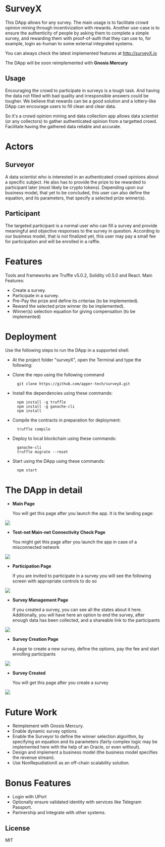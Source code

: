 # SurveyX

This DApp allows for any survey. The main usage is to facilitate crowd opinion mining through incentivization with rewards. Another use-case is to ensure the authenticity of people by asking them to complete a simple survey, and rewarding them with proof-of-auth that they can use to, for example, login as-human to some external integrated systems.

You can always check the latest implemented features at http://surveyX.io 

The DApp will be soon reimplemented with **Gnosis Mercury**

## Usage
Encouraging the crowd to participate in surveys is a tough task. And having the data not filled with bad quality and irresponsible answers could be tougher. We believe that rewards can be a good solution and a lottery-like DApp can encourage users to fill clean and clear data.

So it's a crowd opinion mining and data collection app allows data scientist (or any collectors) to gather authenticated opinion from a targetted crowd. Facilitate having the gathered data reliable and accurate.

# Actors
## Surveyor
A data scientist who is interested in an authenticated crowd opinions about a specific subject. He also has to provide the prize to be rewarded to participant later (most likely be crypto tokens). 
Depending upon our business model, that yet to be concluded, this user can also define the equation, and its parameters, that specify a selected prize winner(s).

## Participant 
The targeted participant is a normal user who can fill a survey and provide meaningful and objective responses to the survey in question. 
According to our business model, that is not finalized yet, this user may pay a small fee for participation and will be enrolled in a raffle.


# Features
Tools and frameworks are Truffle v5.0.2, Solidity v0.5.0 and React.
Main Features:
- Create a survey.
- Participate in a survey.
- Pre-Pay the prize and define its criterias (to be implemented).
- Reward the selected prize winner (to be implemented).
- Winner(s) selection equation for giving compensation (to be implemented)

# Deployment

Use the following steps to run the DApp in a supported shell:
- At the project folder "surveyX", open the Terminal and type the following:
- Clone the repo using the following command

		git clone https://github.com/apper-tech/surveyX.git
- Install the dependencies using these commands:

		npm install -g truffle
        npm install -g ganache-cli
        npm install
- Compile the contracts in preparation for deployment:

        truffle compile
- Deploy to local blockchain using these commands:
		
        ganache-cli
        truffle migrate --reset
- Start using the DApp using these commands:

		npm start

# The DApp in detail
- **Main Page**
    
    You will get this page after you launch the app. It is the landing page:
 
<img src="https://drive.google.com/uc?id=1MUi4vwmF4gHE3J6GYiz_7Gibgcmta7qA">

 - **Test-net Main-net Connectivity Check Page**
    
    You might get this page after you launch the app in case of a misconnected network
 
<img src="https://drive.google.com/uc?id=1YbwCsKkfjniGTESPBtnVEQJc9OK2mbR_">

- **Participation Page**
    
    If you are invited to participate in a survey you will see the following screen with appropriate controls to do so  
 
<img src="https://drive.google.com/uc?id=1Zy3bVC7vc1Xh_vHoXHVuRpOUeHEdtM_g">

- **Survey Management Page**
    
    If you created a survey, you can see all the states about it here. Additionally, you will have here an option to end the survey, after enough data has been collected, and a shareable link to the participants
  
 
<img src="https://drive.google.com/uc?id=1iSTgiJEkiITfuxsRaMEMUxnpcHyUgvp1">

- **Survey Creation Page**
    
    A page to create a new survey, define the options, pay the fee and start enrolling participants
  
 
<img src="https://drive.google.com/uc?id=1VHkxBexFbs3CfBqUTZTAgNaZLxafi_mj">

 - **Survey Created**
   
    You will get this page after you create a survey
 
<img src="https://drive.google.com/uc?id=1BwUuMZwwDlu7Dpt7XrrftaQQ_EEVuDYz">

# Future Work
- Reimplement with Gnosis Mercury.
- Enable dynamic survey options.
- Enable the Surveyor to define the winner selection algorithm, by specifying an equation and its parameters (fairly complex logic may be implemented here with the help of an Oracle, or even without).
- Design and implement a business model (the business model specifies the revenue stream).
- Use NonRepudiationX as an off-chain scalability solution.
# Bonus Features
- Login with UPort
- Optionally ensure validated identity with services like Telegram Passport.
- Partnership and Integrate with other systems.

## License
MIT 
